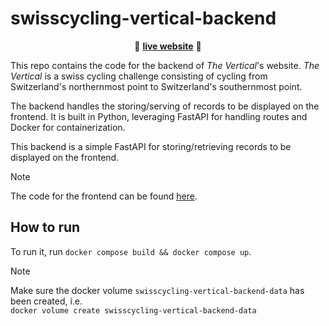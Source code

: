 # swisscycling-vertical-backend

<p align="center">🚀 <a href="https://swisscycling-vertical.arthurgassner.ch"><strong>live website</strong></a> 🚀</p>

This repo contains the code for the backend of _The Vertical_'s website.
_The Vertical_ is a swiss cycling challenge consisting of cycling from Switzerland's northernmost point to Switzerland's southernmost point.  

The backend handles the storing/serving of records to be displayed on the frontend. 
It is built in Python, leveraging FastAPI for handling routes and Docker for containerization.

This backend is a simple FastAPI for storing/retrieving records to be displayed on the frontend.

> [!NOTE]  
> The code for the frontend can be found [here](https://github.com/arthurgassner/swisscycling-vertical-frontend).

## How to run

To run it, run `docker compose build && docker compose up`.

> [!NOTE]
> Make sure the docker volume `swisscycling-vertical-backend-data` has been created, i.e. <br>
> `docker volume create swisscycling-vertical-backend-data`